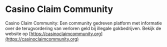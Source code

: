 # Casino Claim Community
Casino Claim Community: Een community gedreven platform met informatie over de terugvordering van verloren geld bij illegale gokbedrijven.  Bekijk de website op [https://casinoclaimcommunity.org](https://casinoclaimcommunity.org)

